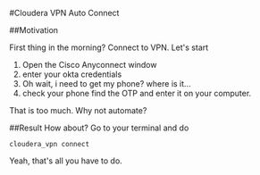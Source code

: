 #Cloudera VPN Auto Connect

##Motivation

First thing in the morning? Connect to VPN.
Let's start
1. Open the Cisco Anyconnect window
2. enter your okta credentials
3. Oh wait, i need to get my phone? where is it...
4. check your phone find the OTP and enter it on your computer.

That is too much. Why not automate?

##Result
How about? Go to your terminal and do
```shell script
cloudera_vpn connect
```

Yeah, that's all you have to do.
